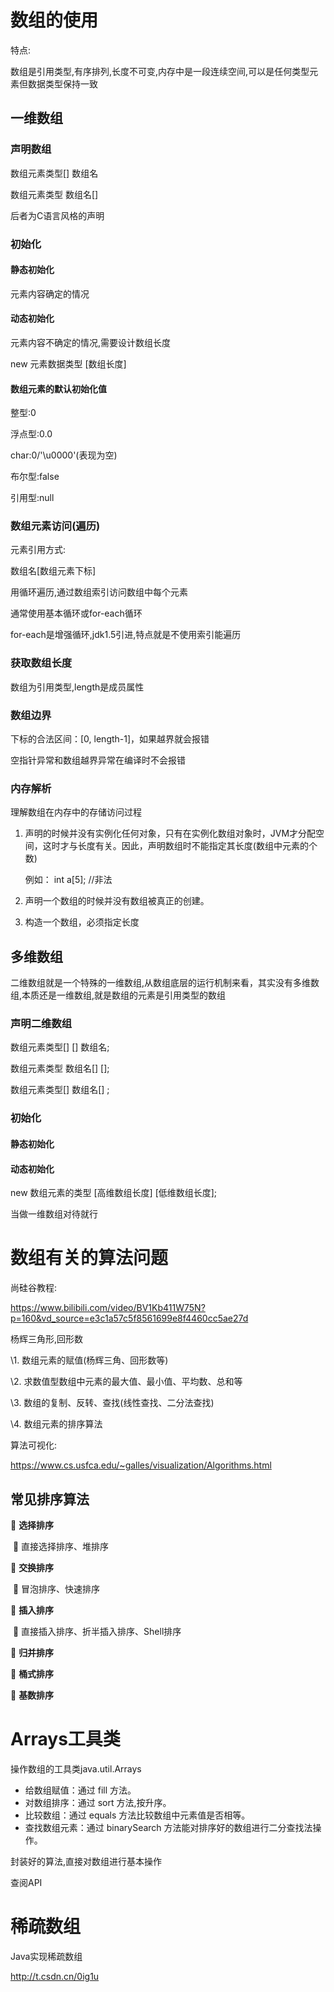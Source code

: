 # 数组的使用

特点:

​			数组是引用类型,有序排列,长度不可变,内存中是一段连续空间,可以是任何类型元素但数据类型保持一致

## 一维数组

### 声明数组

数组元素类型[] 数组名

数组元素类型 数组名[]

后者为C语言风格的声明



### 初始化



#### 静态初始化

元素内容确定的情况



#### 动态初始化

元素内容不确定的情况,需要设计数组长度

new 元素数据类型 [数组长度]



#### 数组元素的默认初始化值

整型:0

浮点型:0.0

char:0/'\u0000'(表现为空)

布尔型:false

引用型:null



### 数组元素访问(遍历)

元素引用方式:

数组名[数组元素下标]



用循环遍历,通过数组索引访问数组中每个元素



通常使用基本循环或for-each循环

for-each是增强循环,jdk1.5引进,特点就是不使用索引能遍历



### 获取数组长度

数组为引用类型,length是成员属性



### 数组边界

下标的合法区间：[0, length-1]，如果越界就会报错

空指针异常和数组越界异常在编译时不会报错



### 内存解析

理解数组在内存中的存储访问过程

1. 声明的时候并没有实例化任何对象，只有在实例化数组对象时，JVM才分配空间，这时才与长度有关。因此，声明数组时不能指定其长度(数组中元素的个数)

   例如： int a[5]; //非法

2. 声明一个数组的时候并没有数组被真正的创建。

3. 构造一个数组，必须指定长度



## 多维数组

二维数组就是一个特殊的一维数组,从数组底层的运行机制来看，其实没有多维数组,本质还是一维数组,就是数组的元素是引用类型的数组

### 声明二维数组

数组元素类型[] [] 数组名;

数组元素类型 数组名[] [];

数组元素类型[] 数组名[] ;



### 初始化

#### 静态初始化





#### 动态初始化

new 数组元素的类型 [高维数组长度] [低维数组长度];



当做一维数组对待就行



# 数组有关的算法问题

尚硅谷教程:

https://www.bilibili.com/video/BV1Kb411W75N?p=160&vd_source=e3c1a57c5f8561699e8f4460cc5ae27d



杨辉三角形,回形数

\1. 数组元素的赋值(杨辉三角、回形数等) 

\2. 求数值型数组中元素的最大值、最小值、平均数、总和等 

\3. 数组的复制、反转、查找(线性查找、二分法查找) 

\4. 数组元素的排序算法



算法可视化:

https://www.cs.usfca.edu/~galles/visualization/Algorithms.html



## 常见排序算法

 **选择排序** 

​	 直接选择排序、堆排序 

 **交换排序** 

​	 冒泡排序、快速排序 

 **插入排序** 

​	 直接插入排序、折半插入排序、Shell排序 

 **归并排序** 

 **桶式排序** 

 **基数排序**



# Arrays工具类

操作数组的工具类java.util.Arrays

- 给数组赋值：通过 fill 方法。
- 对数组排序：通过 sort 方法,按升序。
- 比较数组：通过 equals 方法比较数组中元素值是否相等。
- 查找数组元素：通过 binarySearch 方法能对排序好的数组进行二分查找法操作。

封装好的算法,直接对数组进行基本操作

查阅API



# 稀疏数组

Java实现稀疏数组

http://t.csdn.cn/0ig1u


